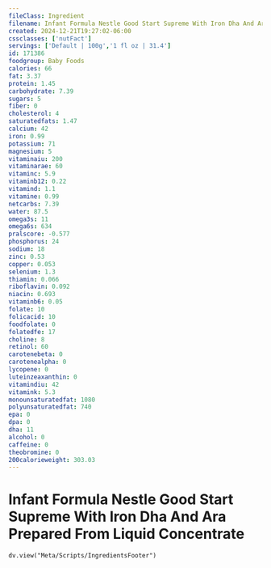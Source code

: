 ```yaml
---
fileClass: Ingredient
filename: Infant Formula Nestle Good Start Supreme With Iron Dha And Ara Prepared From Liquid Concentrate
created: 2024-12-21T19:27:02-06:00
cssclasses: ['nutFact']
servings: ['Default | 100g','1 fl oz | 31.4']
id: 171386
foodgroup: Baby Foods
calories: 66
fat: 3.37
protein: 1.45
carbohydrate: 7.39
sugars: 5
fiber: 0
cholesterol: 4
saturatedfats: 1.47
calcium: 42
iron: 0.99
potassium: 71
magnesium: 5
vitaminaiu: 200
vitaminarae: 60
vitaminc: 5.9
vitaminb12: 0.22
vitamind: 1.1
vitamine: 0.99
netcarbs: 7.39
water: 87.5
omega3s: 11
omega6s: 634
pralscore: -0.577
phosphorus: 24
sodium: 18
zinc: 0.53
copper: 0.053
selenium: 1.3
thiamin: 0.066
riboflavin: 0.092
niacin: 0.693
vitaminb6: 0.05
folate: 10
folicacid: 10
foodfolate: 0
folatedfe: 17
choline: 8
retinol: 60
carotenebeta: 0
carotenealpha: 0
lycopene: 0
luteinzeaxanthin: 0
vitamindiu: 42
vitamink: 5.3
monounsaturatedfat: 1080
polyunsaturatedfat: 740
epa: 0
dpa: 0
dha: 11
alcohol: 0
caffeine: 0
theobromine: 0
200calorieweight: 303.03
---
```


# Infant Formula Nestle Good Start Supreme With Iron Dha And Ara Prepared From Liquid Concentrate

```dataviewjs
dv.view("Meta/Scripts/IngredientsFooter")
```